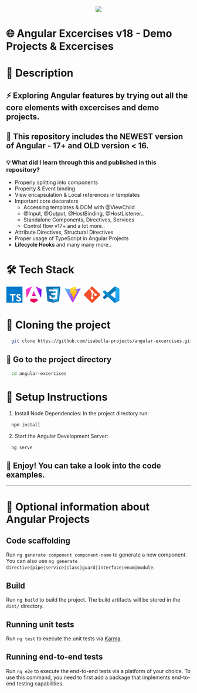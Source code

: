 <div align="center">
    <img src="https://i.imgur.com/YlGrpaq.png" width="800px" height="auto">
</div>

# 🌐 Angular Excercises v18 - Demo Projects & Excercises

# 📝 Description

## ⚡ Exploring Angular features by trying out all the core elements with excercises and demo projects.

## 📌 This repository includes the NEWEST version of Angular - 17+ and OLD version < 16.

### 💡 What did I learn through this and published in this repository?

-   Properly splitting into components
-   Property & Event binding
-   View encapsulation & Local references in templates
-   Important core decorators
    -   Accessing templates & DOM with @ViewChild
    -   @Input, @Output, @HostBinding, @HostListener..
    -   Standalone Components, Directives, Services
    -   Control flow v17+ and a lot more..
-   Attribute Directives, Structural Directives
-   Proper usage of TypeScript in Angular Projects
-   **Lifecycle Hooks** and many many more..

# 🛠 Tech Stack

<div>
    <img src="https://github.com/devicons/devicon/blob/master/icons/typescript/typescript-original.svg" title="TypeScript" alt="TypeScript" width="45" height="45"/>&nbsp;
    <img src="https://github.com/devicons/devicon/blob/master/icons/angular/angular-original.svg" title="Angular" alt="Angular" width="45" height="45"/>&nbsp;
    <img src="https://github.com/devicons/devicon/blob/master/icons/css3/css3-original.svg" title="CSS3" alt="CSS3" width="45" height="45"/>&nbsp;
    <img src="https://github.com/devicons/devicon/blob/master/icons/vitejs/vitejs-original.svg" title="ViteJS" alt="ViteJS" width="45" height="45"/>&nbsp;
    <img src="https://github.com/devicons/devicon/blob/master/icons/git/git-original.svg" title="Git" alt="Git" width="45" height="45"/>&nbsp;
    <img src="https://github.com/devicons/devicon/blob/master/icons/vscode/vscode-original.svg" title="VSCode" alt="VSCode" width="45" height="45"/>
</div>

# 🎯 Cloning the project

```bash
  git clone https://github.com/isabella-projects/angular-excercises.git
```

## 📌 Go to the project directory

```bash
  cd angular-excercises
```

# 📐 Setup Instructions

1. Install Node Dependencies: In the project directory run:

```bash
  npm install
```

2. Start the Angular Development Server:

```bash
  ng serve
```

## 🧪 Enjoy! You can take a look into the code examples.

---

# 📝 Optional information about Angular Projects

## Code scaffolding

Run `ng generate component component-name` to generate a new component. You can also use `ng generate directive|pipe|service|class|guard|interface|enum|module`.

## Build

Run `ng build` to build the project. The build artifacts will be stored in the `dist/` directory.

## Running unit tests

Run `ng test` to execute the unit tests via [Karma](https://karma-runner.github.io).

## Running end-to-end tests

Run `ng e2e` to execute the end-to-end tests via a platform of your choice. To use this command, you need to first add a package that implements end-to-end testing capabilities.
